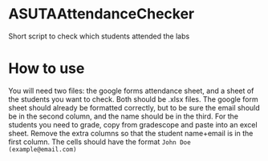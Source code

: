 # ASUTAAttendanceChecker
Short script to check which students attended the labs

# How to use
You will need two files: the google forms attendance sheet, and a sheet of the students you want to check. Both should be .xlsx files. The google form sheet should already be formatted correctly, but to be sure the email should be in the second column, and the name should be in the third. For the students you need to grade, copy from gradescope and paste into an excel sheet. Remove the extra columns so that the student name+email is in the first column. The cells should have the format `John Doe (example@email.com)`

